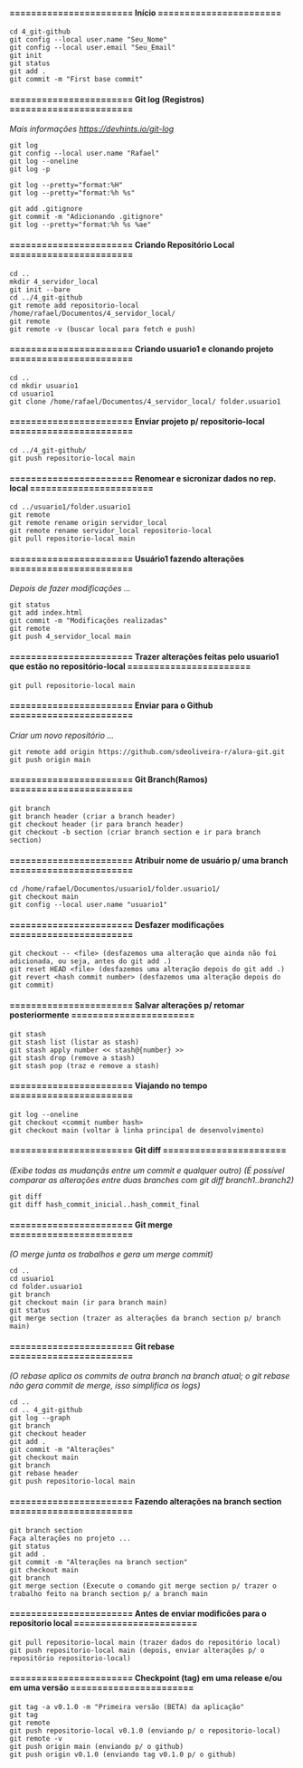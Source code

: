 #### ======================= Início =======================
```
cd 4_git-github 
git config --local user.name "Seu_Nome" 
git config --local user.email "Seu_Email" 
git init 
git status 
git add . 
git commit -m "First base commit"
```
#### ======================= Git log (Registros) =======================
<em>Mais informações  <https://devhints.io/git-log></em>
```
git log 
git config --local user.name "Rafael" 
git log --oneline 
git log -p 

git log --pretty="format:%H" 
git log --pretty="format:%h %s" 

git add .gitignore 
git commit -m "Adicionando .gitignore" 
git log --pretty="format:%h %s %ae"
```
#### ======================= Criando Repositório Local =======================
```
cd ..
mkdir 4_servidor_local 
git init --bare 
cd ../4_git-github 
git remote add repositorio-local /home/rafael/Documentos/4_servidor_local/ 
git remote 
git remote -v (buscar local para fetch e push)
```
#### ======================= Criando usuario1 e clonando projeto =======================
```
cd .. 
cd mkdir usuario1 
cd usuario1 
git clone /home/rafael/Documentos/4_servidor_local/ folder.usuario1
```
#### ======================= Enviar projeto p/ repositorio-local =======================
```
cd ../4_git-github/ 
git push repositorio-local main
```
#### ======================= Renomear e sicronizar dados no rep. local =======================
```
cd ../usuario1/folder.usuario1 
git remote 
git remote rename origin servidor_local 
git remote rename servidor_local repositorio-local 
git pull repositorio-local main
```
#### ======================= Usuário1 fazendo alterações =======================
<em>Depois de fazer modificações ...</em>
``` 
git status
git add index.html
git commit -m "Modificações realizadas"
git remote
git push 4_servidor_local main
```
#### ======================= Trazer alterações feitas pelo usuario1 que estão no repositório-local =======================
```
git pull repositorio-local main
```
#### ======================= Enviar para o Github =======================
<em>Criar um novo repositório ...</em>
```
git remote add origin https://github.com/sdeoliveira-r/alura-git.git
git push origin main
```
#### ======================= Git Branch(Ramos) =======================
```
git branch 
git branch header (criar a branch header)
git checkout header (ir para branch header)
git checkout -b section (criar branch section e ir para branch section)
````
#### ======================= Atribuir nome de usuário p/ uma branch =======================
```
cd /home/rafael/Documentos/usuario1/folder.usuario1/
git checkout main
git config --local user.name "usuario1"
```
#### ======================= Desfazer modificações =======================
```
git checkout -- <file> (desfazemos uma alteração que ainda não foi adicionada, ou seja, antes do git add .)
git reset HEAD <file> (desfazemos uma alteração depois do git add .)
git revert <hash commit number> (desfazemos uma alteração depois do git commit)
```
#### ======================= Salvar alterações p/ retomar posteriormente =======================
```
git stash
git stash list (listar as stash)
git stash apply number << stash@{number} >>
git stash drop (remove a stash)
git stash pop (traz e remove a stash)
```
#### ======================= Viajando no tempo =======================
```
git log --oneline
git checkout <commit number hash>
git checkout main (voltar à linha principal de desenvolvimento)
```
#### ======================= Git diff =======================
<em>(Exibe todas as mudançãs entre um commit e qualquer outro)</em>
<em>(É possível comparar as alterações entre duas branches com git diff branch1..branch2)</em>
```
git diff
git diff hash_commit_inicial..hash_commit_final
```
#### ======================= Git merge =======================
<em>(O merge junta os trabalhos e gera um merge commit)</em>
```
cd ..
cd usuario1
cd folder.usuario1
git branch
git checkout main (ir para branch main)
git status
git merge section (trazer as alterações da branch section p/ branch main)
```
#### ======================= Git rebase =======================
<em>(O rebase aplica os commits de outra branch na branch atual; o git rebase não gera commit de merge, isso simplifica os logs)</em>
```
cd ..
cd .. 4_git-github
git log --graph
git branch
git checkout header
git add .
git commit -m "Alterações"
git checkout main
git branch
git rebase header
git push repositorio-local main
```
#### ======================= Fazendo alterações na branch section =======================
```
git branch section
Faça alterações no projeto ...
git status
git add .
git commit -m "Alterações na branch section"
git checkout main
git branch
git merge section (Execute o comando git merge section p/ trazer o trabalho feito na branch section p/ a branch main
```
#### ======================= Antes de enviar modificões para o repositorio local =======================
```
git pull repositorio-local main (trazer dados do repositório local)
git push repositorio-local main (depois, enviar alterações p/ o repositório repositorio-local)
```
#### ======================= Checkpoint (tag) em uma release e/ou em uma versão =======================
```
git tag -a v0.1.0 -m "Primeira versão (BETA) da aplicação"
git tag
git remote
git push repositorio-local v0.1.0 (enviando p/ o repositorio-local)
git remote -v
git push origin main (enviando p/ o github)
git push origin v0.1.0 (enviando tag v0.1.0 p/ o github)
```
